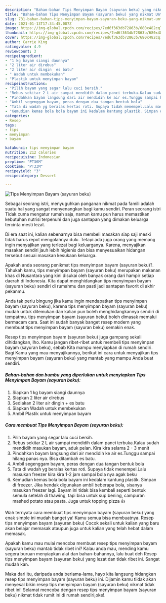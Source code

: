 ```yaml
---
description: "Bahan-bahan Tips Menyimpan Bayam (sayuran beku) yang nikmat Untuk Jualan"
title: "Bahan-bahan Tips Menyimpan Bayam (sayuran beku) yang nikmat Untuk Jualan"
slug: 731-bahan-bahan-tips-menyimpan-bayam-sayuran-beku-yang-nikmat-untuk-jualan
date: 2021-01-13T17:34:45.087Z
image: https://img-global.cpcdn.com/recipes/7ed6f363db72863b/680x482cq70/tips-menyimpan-bayam-sayuran-beku-foto-resep-utama.jpg
thumbnail: https://img-global.cpcdn.com/recipes/7ed6f363db72863b/680x482cq70/tips-menyimpan-bayam-sayuran-beku-foto-resep-utama.jpg
cover: https://img-global.cpcdn.com/recipes/7ed6f363db72863b/680x482cq70/tips-menyimpan-bayam-sayuran-beku-foto-resep-utama.jpg
author: Carrie King
ratingvalue: 4.9
reviewcount: 3
recipeingredient:
- "1 kg bayam siangi daunnya"
- "2 liter air direbus"
- "2 liter air dingin  es batu"
- " Wadah untuk membekukan"
- "Plastik untuk menyimpan bayam"
recipeinstructions:
- "Pilih bayam yang segar lalu cuci bersih."
- "Rebus sekitar 2 L air sampai mendidih dalam panci terbuka.Kalau sudah mendidih masukan bayam, aduk pelan. Kira kira selama 2 - 3 menit"
- "Pindahkan bayam langsung dari air mendidih ke air es.Tunggu sampai hilang panas nya. Bisa ditambah es batu."
- "Ambil segenggam bayam, peras dengan dua tangan bentuk bola"
- "Tata di wadah yg beralas kertas roti. Supaya tidak menempel.Lalu masukan freezer kira kira 1-2 jam sampai bola nya agak beku"
- "Kemudian kemas bola bola bayam ini kedalam kantung plastik. Simpan di freezer. Jika hendak digunakan ambil beberapa bola, sisanya masukan freezer lagi. Bayam ini tidak bisa kembali seperti bentuk semula setelah di thawing, tapi bisa untuk sup bening, campuran mashed potato atau pasta. Juga untuk topping pizza 👍"
categories:
- Resep
tags:
- tips
- menyimpan
- bayam

katakunci: tips menyimpan bayam 
nutrition: 212 calories
recipecuisine: Indonesian
preptime: "PT36M"
cooktime: "PT33M"
recipeyield: "3"
recipecategory: Dessert

---
```



![Tips Menyimpan Bayam (sayuran beku)](https://img-global.cpcdn.com/recipes/7ed6f363db72863b/680x482cq70/tips-menyimpan-bayam-sayuran-beku-foto-resep-utama.jpg)

Sebagai seorang istri, menyuguhkan panganan nikmat pada famili adalah suatu hal yang sangat menyenangkan bagi kamu sendiri. Peran seorang istri Tidak cuma mengatur rumah saja, namun kamu pun harus memastikan kebutuhan nutrisi terpenuhi dan juga santapan yang dimakan keluarga tercinta mesti lezat.

Di era  saat ini, kalian sebenarnya bisa membeli masakan siap saji meski tidak harus repot mengolahnya dulu. Tetapi ada juga orang yang memang ingin menyajikan yang terlezat bagi keluarganya. Karena, menyajikan masakan sendiri jauh lebih higienis dan bisa menyesuaikan hidangan tersebut sesuai masakan kesukaan keluarga. 



Apakah anda seorang penikmat tips menyimpan bayam (sayuran beku)?. Tahukah kamu, tips menyimpan bayam (sayuran beku) merupakan makanan khas di Nusantara yang kini disukai oleh banyak orang dari hampir setiap daerah di Indonesia. Kita dapat menghidangkan tips menyimpan bayam (sayuran beku) sendiri di rumahmu dan pasti jadi santapan favorit di akhir pekanmu.

Anda tak perlu bingung jika kamu ingin mendapatkan tips menyimpan bayam (sayuran beku), karena tips menyimpan bayam (sayuran beku) mudah untuk ditemukan dan kalian pun boleh menghidangkannya sendiri di tempatmu. tips menyimpan bayam (sayuran beku) boleh dimasak memalui bermacam cara. Saat ini sudah banyak banget resep modern yang membuat tips menyimpan bayam (sayuran beku) semakin enak.

Resep tips menyimpan bayam (sayuran beku) juga gampang sekali dihidangkan, lho. Kamu jangan ribet-ribet untuk membeli tips menyimpan bayam (sayuran beku), sebab Kita mampu menyiapkan di rumah sendiri. Bagi Kamu yang mau menyajikannya, berikut ini cara untuk menyajikan tips menyimpan bayam (sayuran beku) yang mantab yang mampu Anda buat sendiri.

<!--inarticleads1-->

##### Bahan-bahan dan bumbu yang diperlukan untuk menyiapkan Tips Menyimpan Bayam (sayuran beku):

1. Siapkan 1 kg bayam siangi daunnya
1. Siapkan 2 liter air direbus
1. Sediakan 2 liter air dingin + es batu
1. Siapkan  Wadah untuk membekukan
1. Ambil Plastik untuk menyimpan bayam




<!--inarticleads2-->

##### Cara membuat Tips Menyimpan Bayam (sayuran beku):

1. Pilih bayam yang segar lalu cuci bersih.
1. Rebus sekitar 2 L air sampai mendidih dalam panci terbuka.Kalau sudah mendidih masukan bayam, aduk pelan. Kira kira selama 2 - 3 menit
1. Pindahkan bayam langsung dari air mendidih ke air es.Tunggu sampai hilang panas nya. Bisa ditambah es batu.
1. Ambil segenggam bayam, peras dengan dua tangan bentuk bola
1. Tata di wadah yg beralas kertas roti. Supaya tidak menempel.Lalu masukan freezer kira kira 1-2 jam sampai bola nya agak beku
1. Kemudian kemas bola bola bayam ini kedalam kantung plastik. Simpan di freezer. Jika hendak digunakan ambil beberapa bola, sisanya masukan freezer lagi. Bayam ini tidak bisa kembali seperti bentuk semula setelah di thawing, tapi bisa untuk sup bening, campuran mashed potato atau pasta. Juga untuk topping pizza 👍




Wah ternyata cara membuat tips menyimpan bayam (sayuran beku) yang enak simple ini mudah banget ya! Kamu semua bisa membuatnya. Resep tips menyimpan bayam (sayuran beku) Cocok sekali untuk kalian yang baru akan belajar memasak ataupun juga untuk kalian yang telah hebat dalam memasak.

Apakah kamu mau mulai mencoba membuat resep tips menyimpan bayam (sayuran beku) mantab tidak ribet ini? Kalau anda mau, mending kamu segera buruan menyiapkan alat dan bahan-bahannya, lalu buat deh Resep tips menyimpan bayam (sayuran beku) yang lezat dan tidak ribet ini. Sangat mudah kan. 

Maka dari itu, daripada anda berlama-lama, hayo kita langsung hidangkan resep tips menyimpan bayam (sayuran beku) ini. Dijamin kamu tiidak akan menyesal bikin resep tips menyimpan bayam (sayuran beku) nikmat tidak ribet ini! Selamat mencoba dengan resep tips menyimpan bayam (sayuran beku) nikmat tidak rumit ini di rumah sendiri,oke!.


